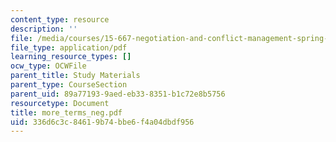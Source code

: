 ```yaml
---
content_type: resource
description: ''
file: /media/courses/15-667-negotiation-and-conflict-management-spring-2001/336d6c3c84619b74bbe6f4a04dbdf956_more_terms_neg.pdf
file_type: application/pdf
learning_resource_types: []
ocw_type: OCWFile
parent_title: Study Materials
parent_type: CourseSection
parent_uid: 89a77193-9aed-eb33-8351-b1c72e8b5756
resourcetype: Document
title: more_terms_neg.pdf
uid: 336d6c3c-8461-9b74-bbe6-f4a04dbdf956
---
```

